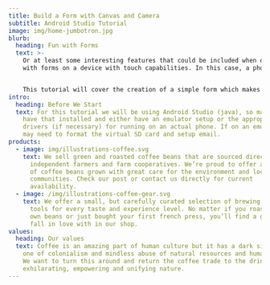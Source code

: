 ```yaml
---
title: Build a Form with Canvas and Camera
subtitle: Android Studio Tutorial
image: img/home-jumbotron.jpg
blurb:
  heading: Fun with Forms
  text: >-
    Or at least some interesting features that could be included when dealing
    with forms on a device with touch capabilities. In this case, a phone.


    This tutorial will cover the creation of a simple form which makes use of the typical fields like inputs, textareas, and checkboxes, but also dealing with the camera and canvas features of mobile devices. Submission of the form will be handled by an email containing all of the entered information.
intro:
  heading: Before We Start
  text: For this tutorial we will be using Android Studio (java), so make sure you
    have that installed and either have an emulator setup or the appropriate
    drivers (if necessary) for running on an actual phone. If on an emulator you
    may need to format the virtual SD card and setup email.
products:
  - image: img/illustrations-coffee.svg
    text: We sell green and roasted coffee beans that are sourced directly from
      independent farmers and farm cooperatives. We’re proud to offer a variety
      of coffee beans grown with great care for the environment and local
      communities. Check our post or contact us directly for current
      availability.
  - image: /img/illustrations-coffee-gear.svg
    text: We offer a small, but carefully curated selection of brewing gear and
      tools for every taste and experience level. No matter if you roast your
      own beans or just bought your first french press, you’ll find a gadget to
      fall in love with in our shop.
values:
  heading: Our values
  text: Coffee is an amazing part of human culture but it has a dark side too –
    one of colonialism and mindless abuse of natural resources and human lives.
    We want to turn this around and return the coffee trade to the drink’s
    exhilarating, empowering and unifying nature.
---
```

